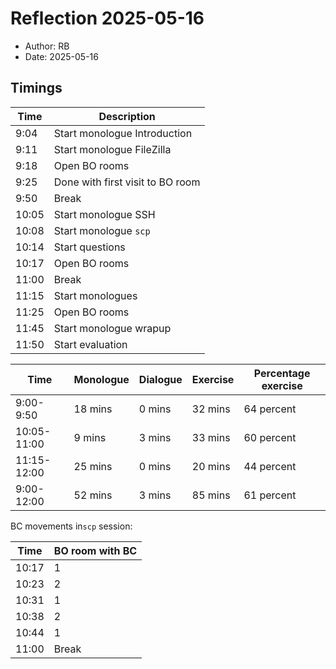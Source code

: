 # Reflection 2025-05-16

- Author: RB
- Date: 2025-05-16

## Timings

Time |Description
-----|--------------------------------
9:04 |Start monologue Introduction
9:11 |Start monologue FileZilla
9:18 |Open BO rooms
9:25 |Done with first visit to BO room
9:50 |Break
10:05|Start monologue SSH
10:08|Start monologue `scp`
10:14|Start questions
10:17|Open BO rooms
11:00|Break
11:15|Start monologues
11:25|Open BO rooms
11:45|Start monologue wrapup
11:50|Start evaluation

Time       |Monologue|Dialogue|Exercise|Percentage exercise
-----------|---------|--------|--------|-------------------
9:00-9:50  |18 mins  |0 mins  |32 mins |64 percent
10:05-11:00|9 mins   |3 mins  |33 mins |60 percent
11:15-12:00|25 mins  |0 mins  |20 mins |44 percent
9:00-12:00 |52 mins  |3 mins  |85 mins |61 percent

BC movements in`scp` session:

Time |BO room with BC
-----|---------------
10:17|1
10:23|2
10:31|1
10:38|2
10:44|1
11:00|Break

